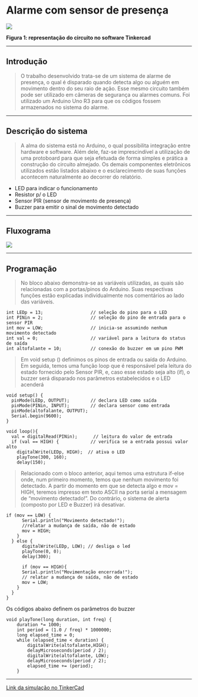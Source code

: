 




# Alarme com sensor de presença
![](https://i.imgur.com/DlURK1L.png)


 **Figura 1: representação do circuito no software Tinkercad**


___
## Introdução

>O trabalho desenvolvido trata-se de um sistema de alarme de presença, o qual é disparado quando detecta algo ou alguém em movimento dentro do seu raio de ação. Esse mesmo circuito também pode ser utilizado em câmeras de segurança ou alarmes comuns. Foi utilizado um Arduino Uno R3 para que os códigos fossem armazenados no sistema do alarme.

___

## Descrição do sistema

>A alma do sistema está no Arduino, o qual possibilita integração entre hardware e software. Além dele, faz-se imprescindível a utilização de uma protoboard para que seja efetuada de forma simples e prática a construção do circuito almejado. Os demais componentes eletrônicos utilizados estão listados abaixo e o esclarecimento de suas funções acontecem naturalmente ao decorrer do relatório.

* LED para indicar o funcionamento
* Resistor p/ o LED
* Sensor PIR (sensor de movimento de presença)
* Buzzer para emitir o sinal de movimento detectado

___
## Fluxograma
			    
![](https://i.imgur.com/zwtMq4A.png)


___

## Programação



>No bloco abaixo demonstra-se as variáveis utilizadas, as quais são relacionadas com a portas/pinos do Arduino. Suas respectivas funções estão explicadas individualmente nos comentários ao lado das variáveis.

```csharp=
int LEDp = 13;                  // seleção do pino para o LED
int PINin = 2;                  // seleção do pino de entrada para o sensor PIR
int mov = LOW;                  // inicia-se assumindo nenhum movimento detectado
int val = 0;                    // variável para a leitura do status de saída
int altofalante = 10;           // conexão do buzzer em um pino PWM
```

>Em void setup () definimos os pinos de entrada ou saída do Arduino. Em seguida, temos uma função loop que é responsável pela leitura do estado fornecido pelo Sensor PIR, e, caso esse estado seja alto (if), o buzzer será disparado nos parâmetros estabelecidos e o LED acenderá

```csharp=
void setup() {
  pinMode(LEDp, OUTPUT);        // declara LED como saída
  pinMode(PINin, INPUT);        // declara sensor como entrada
  pinMode(altofalante, OUTPUT);
  Serial.begin(9600);
}

void loop(){
  val = digitalRead(PINin);      // leitura do valor de entrada
  if (val == HIGH) {            // verifica se a entrada possui valor alto
    digitalWrite(LEDp, HIGH);  // ativa o LED
    playTone(300, 160);
    delay(150);
```

>Relacionado com o bloco anterior, aqui temos uma estrutura if-else onde, num primeiro momento, temos que nenhum movimento foi detectado. A partir do momento em que se detecta algo e mov = HIGH, teremos impresso em texto ASCII na porta serial a mensagem de “movimento detectado!”. Do contrário, o sistema de alerta (composto por LED e Buzzer) irá desativar.

```csharp=
if (mov == LOW) {
      Serial.println("Movimento detectado!");
      //relatar a mudança de saída, não de estado
      mov = HIGH;
    }
  } else {
      digitalWrite(LEDp, LOW); // desliga o led
      playTone(0, 0);
      delay(300);

      if (mov == HIGH){
      Serial.println("Movimentação encerrada!");
      // relatar a mudança de saída, não de estado
      mov = LOW;
    }
  }
}
```

Os códigos abaixo definem os parâmetros do buzzer

```csharp=
void playTone(long duration, int freq) {
    duration *= 1000;
    int period = (1.0 / freq) * 1000000;
    long elapsed_time = 0;
    while (elapsed_time < duration) {
        digitalWrite(altofalante,HIGH);
        delayMicroseconds(period / 2);
        digitalWrite(altofalante, LOW);
        delayMicroseconds(period / 2);
        elapsed_time += (period);
    }
```


___
[Link da simulação no TinkerCad](https://www.tinkercad.com/things/4Qvv4X0yHkm-alarme-com-sensor-pir/editel)



